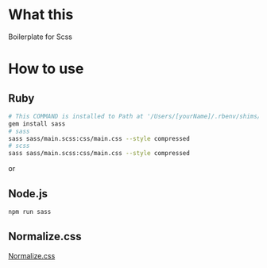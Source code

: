 # What this
Boilerplate for Scss

# How to use
## Ruby
```sh
# This COMMAND is installed to Path at '/Users/[yourName]/.rbenv/shims/' if when be used 'rbenv'.
gem install sass
# sass
sass sass/main.scss:css/main.css --style compressed 
# scss
sass sass/main.scss:css/main.css --style compressed 
```
or 
## Node.js
```sh
npm run sass
```
## Normalize.css
[Normalize.css](https://github.com/necolas/normalize.css/blob/master/normalize.css)